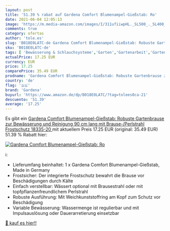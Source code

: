```yaml
---
layout: post
title: '51.39 % rabat auf Gardena Comfort Blumenampel-Gießstab: Ro'
date: 2021-06-04 12:05:13
image: 'https://m.media-amazon.com/images/I/311ufiiwpHL._SL500_._SL400_.jpg'
comments: true
category: ofertas
author: 'tole.es'
slug: 'B018E0LATC-de Gardena Comfort Blumenampel-Gießstab: Robuste Gartenbrause...'
sku: 'B018E0LATC-de'
tags: [ 'Bewässerung & Schlauchsysteme','Garten','Gartenarbeit','Gartenschläuche & Zubehör','Regular Stores','Shops','Ventile & Verbindungen','gardena', ]
actualPrice: 17.25 EUR
currency: EUR
price: 17.25
comparePrice: 35.49 EUR
prodname: 'Gardena Comfort Blumenampel-Gießstab: Robuste Gartenbrause zur Bewässerung und Reinigung  90 cm lang  mit Brause-/Perlstrahl  Frostschutz  18335-20 '
country: 'de'
flag: '🇩🇪'
brand: 'Gardena'
buyurl: 'https://www.amazon.de/dp/B018E0LATC/?tag=tolees0ca-21'
descuento: '51.39'
average: '17.25'
---
```


Es gibt ein [Gardena Comfort Blumenampel-Gießstab: Robuste Gartenbrause zur Bewässerung und Reinigung  90 cm lang  mit Brause-/Perlstrahl  Frostschutz  18335-20 ](https://www.amazon.de/dp/B018E0LATC/?tag=tolees0ca-21) mit aktuellem Preis 17.25 EUR (original: 35.49 EUR) 51.39 % Rabatt hier:

[![Gardena Comfort Blumenampel-Gießstab: Ro](https://m.media-amazon.com/images/I/311ufiiwpHL._SL500_._SL400_.jpg)](https://www.amazon.de/dp/B018E0LATC/?tag=tolees0ca-21)

ℹ️:

- Lieferumfang beinhaltet: 1 x Gardena Comfort Blumenampel-Gießstab, Made in Germany
- Frostsicher: Der integrierte Frostschutz bewahrt die Brause vor Beschädigungen durch Kälte
- Einfach verstellbar: Wässert optional mit Brausestrahl oder mit topfpflanzenfreundlichem Perlstrahl
- Robuste Ausführung: Mit Weichkunststoffring am Kopf zum Schutz vor Beschädigung
- Variable Bewässerung: Wassermenge ist regulierbar und mit Impulsauslösung oder Dauerarretierung einsetzbar

[🛒 kauf es hier!!](https://www.amazon.de/dp/B018E0LATC/?tag=tolees0ca-21)
